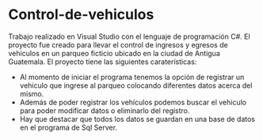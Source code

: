 # Control-de-vehiculos
Trabajo realizado en Visual Studio con el lenguaje de programación C#.
El proyecto fue creado para llevar el control de ingresos y egresos de vehiculos en un parqueo ficticio ubicado en la ciudad de Antigua Guatemala.
El proyecto tiene las siguientes caraterísticas:
- Al momento de iniciar el programa tenemos la opción de registrar un vehiculo que ingrese al parqueo colocando diferentes datos acerca del mismo.
- Además de poder registrar los vehículos podemos buscar el vehiculo para poder modificar datos o eliminarlo del registro.
- Hay que destacar que todos los datos se guardan en una base de datos en el programa de Sql Server.
